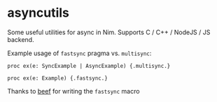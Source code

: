 # asyncutils

Some useful utilities for async in Nim. Supports C / C++ / NodeJS / JS backend.


Example usage of `fastsync` pragma vs. `multisync`:

```
proc ex(e: SyncExample | AsyncExample) {.multisync.}

proc ex(e: Example) {.fastsync.}
```

Thanks to [beef](https://github.com/beef331/) for writing the `fastsync` macro
